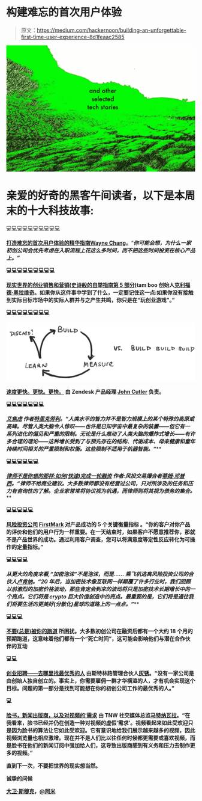 # 构建难忘的首次用户体验

> 原文：<https://medium.com/hackernoon/building-an-unforgettable-first-time-user-experience-8d1feaac2585>

![](img/f31f8c71c19a6dca341a69e27c5faf64.png)

# 亲爱的好奇的黑客午间读者，以下是本周末的十大科技故事:

💻💻💻💻💻💻💻💻💻💻

[**打造难忘的首次用户体验的精华指南**](https://hackernoon.com/the-quintessential-guide-for-building-an-unforgettable-first-time-user-experience-19720a7447d2)**[Wayne Chang](https://medium.com/u/fffaa52a0aa3?source=post_page-----8d1feaac2585--------------------------------)。**“***你可能会想，为什么一家初创公司会优先考虑在入职流程上花这么多时间，而不把这些时间投资在核心产品上。”***

**💻💻💻💻💻💻💻💻💻**

**[**现实世界的创业销售和营销(史诗般的自举指南第 5 部分)**](https://hackernoon.com/real-world-startup-sales-and-marketing-for-the-lost-and-the-clueless-part-5-of-the-epic-guide-to-87db07b436f5)**tam boo 创始人[克利福德·奥拉维奇](https://medium.com/u/55e9fd9a459?source=post_page-----8d1feaac2585--------------------------------)。如果你从这件事中学到了什么，一定要记住这一点:如果你没有接触到实际目标市场中的实际人群并与之产生共鸣，你只是在“玩创业游戏”。”****

****💻💻💻💻💻💻💻💻****

****[![](img/9e00def1870d91fe5ad6439822cbc019.png)](https://hackernoon.com/faster-faster-faster-231c7b3d088d)****

****[**速度更快。更快。更快。**](https://hackernoon.com/faster-faster-faster-231c7b3d088d) 由 Zendesk 产品经理 [John Cutler](https://medium.com/u/4c3f4fe11e6b?source=post_page-----8d1feaac2585--------------------------------) 负责。****

****💻💻💻💻💻💻💻****

****[**艾焦虑**](https://hackernoon.com/ai-anxiety-6f67810983aa) 作者[特里克劳利](https://medium.com/u/62c00a6ae513?source=post_page-----8d1feaac2585--------------------------------)。*“人类水平的智力并不是智力规模上的某个特殊的高原或高峰。尽管人类大脑令人惊叹——也许是已知宇宙中最复杂的装置——但它有一系列进化的偏见和严重的限制。无论是什么推动了人类大脑的爆炸式增长——有许多合理的理论——这种增长受到了与预先存在的结构、代谢成本、母亲健康和童年持续时间相关的严重限制和权衡。这些限制不适用于机器智能。”*****

****💻💻💻💻💻💻****

****[**律师不是你想的那样:如何(快速)完成一轮融资**](https://hackernoon.com/how-to-deal-with-lawyers-fa38e28f2531) 作者:风投交易撮合者[蒂姆·邓普西](https://medium.com/u/3c56b626b1d3?source=post_page-----8d1feaac2585--------------------------------)。*“律师不给商业建议。大多数律师都没有经营过公司，只对所涉及的任务和压力有咨询性的了解。企业家常常将协议视为机遇，而律师则将其视为债务的集合。*****

****💻💻💻💻💻****

****[**风险投资公司**](https://hackernoon.com/the-5-key-measurements-of-product-success-e53594aabb47) **[FirstMark](https://medium.com/u/30dea56d271f?source=post_page-----8d1feaac2585--------------------------------) 对产品成功的 5 个关键衡量指标** 。“你的客户对你产品的评价和他们的用户行为一样重要。在一天结束时，如果客户不愿意推荐你，那就不是产品世界的成功。通过利用客户调查，您可以将满意度等定性反应转化为可操作的定量指标。”****

****💻💻💻💻****

****从更大的角度来看,“加密泡沫”不是泡沫，而是…… 乘飞机逃离风险投资公司的合伙人[卢肯纳](https://medium.com/u/b01056393401?source=post_page-----8d1feaac2585--------------------------------)。*“20 年后，当加密技术像互联网一样颠覆了许多行业时，我们回顾以前激烈的加密价格波动，那些肯定会到来的波动将只是加密技术长期增长中的一个亮点。它们将是 crypto 巨大价值创造中的亮点。最重要的是，它们将是通往我们将要生活的更美好(分散化)星球的道路上的一点点。”*****

****💻💻💻****

****[**不要(总是)被你的跑道**](https://hackernoon.com/dont-always-be-haunted-by-your-runway-34d28430a5a2) 所困扰。大多数初创公司在融资后都有一个大约 18 个月的预期跑道，这意味着他们都有一个“死亡时间”，这可能会影响他们与潜在合作伙伴的互动****

****💻💻****

****[**创业招聘——去哪里找最优秀的人**](https://hackernoon.com/startup-recruiting-where-to-find-the-best-people-a1ac874710a5) 由斯特林路管理合伙人[灰锈](https://medium.com/u/582c1c98356d?source=post_page-----8d1feaac2585--------------------------------)。“没有一家公司是由创始人独自创立的。事实上，你需要雇佣一群才华横溢的人，才有机会实现这个目标。问题的第一部分是找到可能想在你的初创公司工作的最优秀的人。”****

****💻****

****[**脸书，新闻出版商，以及对视频的‘需求**](https://hackernoon.com/facebook-news-publishers-and-the-demand-for-video-2661580d0b8d) 由 TNW 社交媒体总监[马特纳瓦拉](https://medium.com/u/46979a673d6d?source=post_page-----8d1feaac2585--------------------------------)。“在我看来，脸书已经并仍在创造一种对视频的虚假‘需求’。视频看起来如此受欢迎只是因为脸书的算法让它如此受欢迎。它有意识地给我们展示越来越多的视频，因此视频浏览量也相应激增。现在并不是人们比以往任何时候都更需要或喜欢视频，而是脸书在他们的新闻订阅中强加给人们，这导致出版商感到有义务和压力去制作更多的视频。”****

****直到下一次，不要把世界的现实想当然。****

****诚挚的问候****

****[大卫·斯穆克](http://www.davidsmooke.net/)，[@阿米](http://twitter.com/ami)****